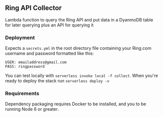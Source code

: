 ## Ring API Collector
Lambda function to query the Ring API and put data in a DyanmoDB table for later querying plus an API for querying it

### Deployment
Expects a `secrets.yml` in the root directory file containing your Ring.com username and password formatted like this:
```
USER: emailaddress@gmail.com
PASS: ringpassword
```

You can test locally with `serverless invoke local -f collect`.  When you're ready to deploy the stack run `serverless deploy -v`

### Requirements
Dependency packaging requires Docker to be installed, and you to be running Node 6 or greater.
